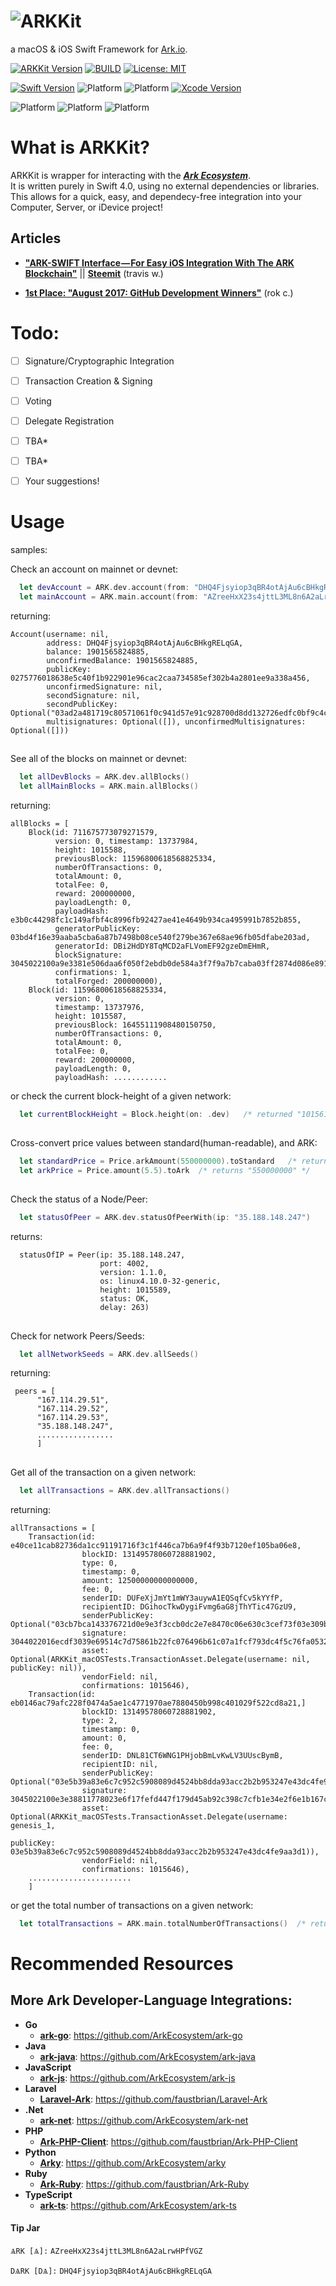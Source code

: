 # <img src="https://github.com/sleepdefic1t/ARKKit/blob/master/ARKKit-Banner.png" alt="ARKKit" style="width=65%;">
a  macOS  &  iOS  Swift  Framework  for  [Ark.io](https://ark.io).

[![ARKKit Version](https://img.shields.io/badge/ARKKit-0.1.0-orange.svg?style=flat)](https://sleepdefic1t.github.io/ARKKit/) 
[![BUILD](https://img.shields.io/badge/build-passing-brightgreen.svg?style=flat)](https://github.com/sleepdefic1t) 
[![License: MIT](https://img.shields.io/badge/license-MIT-BE90D4.svg?style=flat)](http://creativecommons.org/licenses/by-sa/4.0/) 

[![Swift Version](https://img.shields.io/badge/swift-4.0-orange.svg?style=flat)](https://developer.apple.com/swift/) 
![Platform](https://img.shields.io/badge/iOS->=11-52B3D9.svg?style=flat) 
![Platform](https://img.shields.io/badge/macOS->=10.12.0-52B3D9.svg?style=flat) 
[![Xcode Version](https://img.shields.io/badge/xcode-9.0b5-52B3D9.svg?style=flat)](https://developer.apple.com/xcode/)  

 

![Platform](https://img.shields.io/badge/iOS-85%25-green.svg?style=flat) 
![Platform](https://img.shields.io/badge/macOS:-85%25-green.svg?style=flat) 
![Platform](https://img.shields.io/badge/Total%20Complete-85%25-green.svg?style=flat)  

# What is ARKKit?
  ARKKit is wrapper for interacting with the [***Ark Ecosystem***](https://ark.io).  
  It is written purely in Swift 4.0, using no external dependencies or libraries.  
  This allows for a quick, easy, and dependecy-free integration into your Computer, Server, or iDevice project!

## Articles

- [**"ARK-SWIFT Interface — For Easy iOS Integration With The ARK Blockchain"**](https://blog.ark.io/ark-swift-interface-for-easy-ios-integration-with-the-ark-blockchain-ae96bceda3fc) || [**Steemit**](https://steemit.com/ios/@arkecosystem/ark-swift-interface-for-easy-ios-integration-with-the-ark-blockchain) (travis w.)  

- [**1st Place: "August 2017: GitHub Development Winners"**](https://blog.ark.io/august-2017-github-development-winners-cdcc151aca58) (rok c.)
 

# Todo:

- [ ] Signature/Cryptographic Integration
- [ ] Transaction Creation & Signing
- [ ] Voting
- [ ] Delegate Registration
- [ ] TBA*
- [ ] TBA*
- [ ] Your suggestions!


# Usage

samples:  

Check an account on mainnet or devnet:
```swift
  let devAccount = ARK.dev.account(from: "DHQ4Fjsyiop3qBR4otAjAu6cBHkgRELqGA")  
  let mainAccount = ARK.main.account(from: "AZreeHxX23s4jttL3ML8n6A2aLrwHPfVGZ")  
```
returning:
```
Account(username: nil,
        address: DHQ4Fjsyiop3qBR4otAjAu6cBHkgRELqGA,
        balance: 1901565824885,
        unconfirmedBalance: 1901565824885,
        publicKey: 0275776018638e5c40f1b922901e96cac2caa734585ef302b4a2801ee9a338a456,
        unconfirmedSignature: nil,
        secondSignature: nil,
        secondPublicKey: Optional("03ad2a481719c80571061f0c941d57e91c928700d8dd132726edfc0bf9c4cb2869"),
        multisignatures: Optional([]), unconfirmedMultisignatures: Optional([])) 
```
##

See all of the blocks on mainnet or devnet:
```swift
  let allDevBlocks = ARK.dev.allBlocks()  
  let allMainBlocks = ARK.main.allBlocks()  
```
returning:
```
allBlocks = [
    Block(id: 711675773079271579,
          version: 0, timestamp: 13737984,
          height: 1015588,
          previousBlock: 11596800618568825334,
          numberOfTransactions: 0,
          totalAmount: 0,
          totalFee: 0,
          reward: 200000000,
          payloadLength: 0,
          payloadHash: e3b0c44298fc1c149afbf4c8996fb92427ae41e4649b934ca495991b7852b855,
          generatorPublicKey: 03bd4f16e39aaba5cba6a87b7498b08ce540f279be367e68ae96fb05dfabe203ad,
          generatorId: DBi2HdDY8TqMCD2aFLVomEF92gzeDmEHmR,
          blockSignature: 3045022100a9e3381e506daa6f050f2ebdb0de584a3f7f9a7b7caba03ff2874d086e8911250220146719ba882ebd9847857a8b681b932616f1544008cc0a02e48613fd75df256d,
          confirmations: 1,
          totalForged: 200000000),
    Block(id: 11596800618568825334,
          version: 0,
          timestamp: 13737976,
          height: 1015587,
          previousBlock: 16455111908480150750,
          numberOfTransactions: 0,
          totalAmount: 0,
          totalFee: 0,
          reward: 200000000,
          payloadLength: 0,
          payloadHash: ............
```

or check the current block-height of a given network:
```swift
  let currentBlockHeight = Block.height(on: .dev)   /* returned "1015611" */
```

##

Cross-convert price values between standard(human-readable), and ѦRK:
```swift
  let standardPrice = Price.arkAmount(550000000).toStandard   /* returns "5.5" */
  let arkPrice = Price.amount(5.5).toArk  /* returns "550000000" */
```

##

Check the status of a Node/Peer:
```swift
  let statusOfPeer = ARK.dev.statusOfPeerWith(ip: "35.188.148.247")  
```
returns:
```
  statusOfIP = Peer(ip: 35.188.148.247,
                    port: 4002,
                    version: 1.1.0,
                    os: linux4.10.0-32-generic,
                    height: 1015589,
                    status: OK,
                    delay: 263) 
```

##

Check for network Peers/Seeds:
```swift
  let allNetworkSeeds = ARK.dev.allSeeds()  
```
returning:
```
 peers = [
      "167.114.29.51",
      "167.114.29.52",
      "167.114.29.53",
      "35.188.148.247",
      .................
      ] 
```

##

Get all of the transaction on a given network:
```swift      
  let allTransactions = ARK.dev.allTransactions()  
```
returning:
```
allTransactions = [
    Transaction(id: e40ce11cab82736da1cc91191716f3c1f446ca7b6a9f4f93b7120ef105ba06e8,
                blockID: 13149578060728881902,
                type: 0,
                timestamp: 0,
                amount: 12500000000000000,
                fee: 0,
                senderID: DUFeXjJmYt1mWY3auywA1EQSqfCv5kYYfP,
                recipientID: DGihocTkwDygiFvmg6aG8jThYTic47GzU9,
                senderPublicKey: Optional("03cb7bca143376721d0e9e3f3ccb0dc2e7e8470c06e630c3cef73f03e309b558ad"),
                signature: 3044022016ecdf3039e69514c7d75861b22fc076496b61c07a1fcf793dc4f5c76fa0532b0220579c4c0c9d13720f9db5d9df29ed8ceab0adc266c6c160d612d4894dc5867eb1,
                asset: Optional(ARKKit_macOSTests.TransactionAsset.Delegate(username: nil, publicKey: nil)),
                vendorField: nil,
                confirmations: 1015646),
    Transaction(id: eb0146ac79afc228f0474a5ae1c4771970ae7880450b998c401029f522cd8a21,]
                blockID: 13149578060728881902,
                type: 2,
                timestamp: 0,
                amount: 0,
                fee: 0,
                senderID: DNL81CT6WNG1PHjobBmLvKwLV3UUscBymB,
                recipientID: nil,
                senderPublicKey: Optional("03e5b39a83e6c7c952c5908089d4524bb8dda93acc2b2b953247e43dc4fe9aa3d1"),
                signature: 3045022100e3e38811778023e6f17fefd447f179d45ab92c398c7cfb1e34e2f6e1b167c95a022070c36439ecec0fc3c43850070f29515910435d389e059579878d61b5ff2ea337,
                asset: Optional(ARKKit_macOSTests.TransactionAsset.Delegate(username: genesis_1,
                                                                            publicKey: 03e5b39a83e6c7c952c5908089d4524bb8dda93acc2b2b953247e43dc4fe9aa3d1)),
                vendorField: nil,
                confirmations: 1015646),
    .......................
    ]
```

or get the total number of transactions on a given network:
```swift
  let totalTransactions = ARK.main.totalNumberOfTransactions()  /* returned "137761" */
```  
  


# Recommended Resources

## More Ѧrk Developer-Language Integrations:  

- **Go**  
    - [**ark-go**](https://github.com/ArkEcosystem/ark-go): https://github.com/ArkEcosystem/ark-go  
- **Java**
    - [**ark-java**](https://github.com/ArkEcosystem/ark-java): https://github.com/ArkEcosystem/ark-java  
- **JavaScript**
    - [**ark-js**](https://github.com/ArkEcosystem/ark-js): https://github.com/ArkEcosystem/ark-js  
- **Laravel**
    - [**Laravel-Ark**](https://github.com/faustbrian/Laravel-Ark): https://github.com/faustbrian/Laravel-Ark  
- **.Net**
    - [**ark-net**](https://github.com/ArkEcosystem/ark-net): https://github.com/ArkEcosystem/ark-net  
- **PHP**
    - [**Ark-PHP-Client**](https://github.com/faustbrian/Ark-PHP-Client): https://github.com/faustbrian/Ark-PHP-Client  
- **Python**
    - [**Arky**](https://github.com/ArkEcosystem/arky): https://github.com/ArkEcosystem/arky  
- **Ruby**
    - [**Ark-Ruby**](https://github.com/faustbrian/Ark-Ruby): https://github.com/faustbrian/Ark-Ruby  
- **TypeScript**
    - [**ark-ts**](https://github.com/ArkEcosystem/ark-ts): https://github.com/ArkEcosystem/ark-ts  


#### Tip Jar
``ѦRK [Ѧ]:`` ```AZreeHxX23s4jttL3ML8n6A2aLrwHPfVGZ``` 

``DѦRK [DѦ]:`` ```DHQ4Fjsyiop3qBR4otAjAu6cBHkgRELqGA``` 

